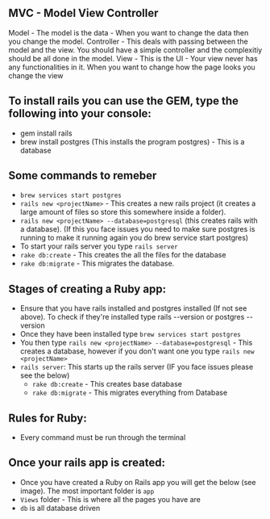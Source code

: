 ## MVC - Model View Controller 
  Model - The model is the data - When you want to change the data then you change the model.
  Controller - This deals with passing between the model and the view. You should have a simple controller and the complexitiy should be all done in the model.
  View - This is the UI - Your view never has any functionalities in it. When you want to change how the page looks you change the view

## To install rails you can use the GEM, type the following into your console:
  - gem install rails 
  - brew install postgres (This installs the program postgres) - This is a database 

## Some commands  to remeber
  - `brew services start postgres` 
  - `rails new <projectName>` - This creates a new rails project (it creates a large amount of files so store this somewhere inside a folder).
  - `rails new <projectName> --database=postgresql` (this creates rails with a database). (If this you face issues you need to make sure postgres is running to make it running again you do brew service start postgres)
  - To start your rails server you type `rails server`
  - `rake db:create` - This creates the all the files for the database
  - `rake db:migrate` - This migrates the database.

## Stages of creating a Ruby app:
  - Ensure that you have rails installed and postgres installed (If not see above). To check if they're installed type rails --version or postgres --version
  - Once they have been installed type `brew services start postgres`
  - You then type `rails new <projectName> --database=postgresql` - This creates a database, however if you don't want one you type `rails new <projectName>`
  - `rails server`: This starts up the rails server (IF you face issues please see the below)
    - `rake db:create` - This creates base database 
    - `rake db:migrate` - This migrates everything from Database
  
## Rules for Ruby: 
  - Every command must be run through the terminal

## Once your rails app is created: 
  - Once you have created a Ruby on Rails app you will get the below (see image). The most important folder is `app`
  - `Views` folder - This is where all the pages you have are 
  - `db` is all database driven
  
